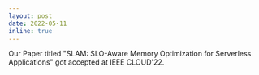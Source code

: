```yaml
---
layout: post
date: 2022-05-11
inline: true
---
```


Our Paper titled "SLAM: SLO-Aware Memory Optimization for Serverless Applications" got accepted at IEEE CLOUD'22.